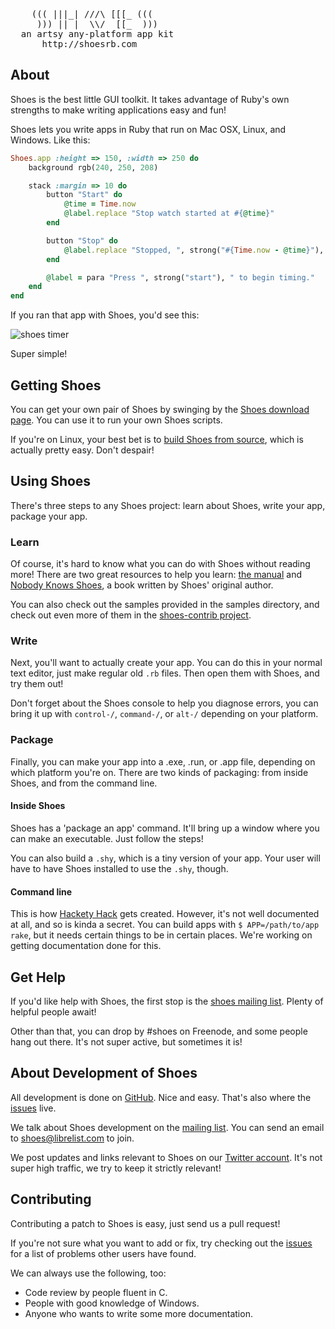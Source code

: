 <pre>
    ((( |||_| ///\ [[[_ (((
     ))) || |  \\/  [[_  )))
  an artsy any-platform app kit
      http://shoesrb.com
</pre>

## About

Shoes is the best little GUI toolkit. It takes advantage of Ruby's own
strengths to make writing applications easy and fun!

Shoes lets you write apps in Ruby that run on Mac OSX, Linux, and Windows. Like this:

``` ruby
Shoes.app :height => 150, :width => 250 do
	background rgb(240, 250, 208)

	stack :margin => 10 do
		button "Start" do
			@time = Time.now
			@label.replace "Stop watch started at #{@time}"
		end

		button "Stop" do
			@label.replace "Stopped, ", strong("#{Time.now - @time}"), " seconds elapsed."
		end

		@label = para "Press ", strong("start"), " to begin timing."
	end
end
```

If you ran that app with Shoes, you'd see this:

![shoes timer](https://github.com/shoes/shoes/raw/develop/manual-snapshots/simple-timer.png)

Super simple!

## Getting Shoes

You can get your own pair of Shoes by swinging by the [Shoes download page](http://shoesrb.com/downloads).
You can use it to run your own Shoes scripts.

If you're on Linux, your best bet is to [build Shoes from source](#), which is
actually pretty easy. Don't despair!

## Using Shoes

There's three steps to any Shoes project: learn about Shoes, write your app,
package your app.

### Learn

Of course, it's hard to know what you can do with Shoes without reading more!
There are two great resources to help you learn: [the manual](#) and [Nobody
Knows Shoes](#), a book written by Shoes' original author.

You can also check out the samples provided in the samples directory, and check
out even more of them in the [shoes-contrib project](#).

### Write

Next, you'll want to actually create your app. You can do this in your normal
text editor, just make regular old `.rb` files. Then open them with Shoes,
and try them out!

Don't forget about the Shoes console to help you diagnose errors, you can
bring it up with `control-/`, `command-/`, or `alt-/` depending on your
platform.

### Package

Finally, you can make your app into a .exe, .run, or .app file, depending on
which platform you're on. There are two kinds of packaging: from inside Shoes,
and from the command line.

#### Inside Shoes

Shoes has a 'package an app' command. It'll bring up a window where you can
make an executable. Just follow the steps!

You can also build a `.shy`, which is a tiny version of your app. Your user
will have to have Shoes installed to use the `.shy`, though.

#### Command line

This is how [Hackety Hack](http://hackety.com) gets created. However, it's
not well documented at all, and so is kinda a secret. You can build apps
with `$ APP=/path/to/app rake`, but it needs certain things to be in
certain places. We're working on getting documentation done for this.

## Get Help

If you'd like help with Shoes, the first stop is the [shoes mailing
list](mailto:shoes@librelist.com). Plenty of helpful people await!

Other than that, you can drop by #shoes on Freenode, and some people
hang out there. It's not super active, but sometimes it is!

## About Development of Shoes

All development is done on [GitHub](https://github.com/shoes/shoes). Nice and
easy. That's also where the [issues](https://github.com/shoes/shoes/issues)
live.

We talk about Shoes development on the [mailing list](http://librelist.com/browser/shoes/). You can send an email to shoes@librelist.com to join.

We post updates and links relevant to Shoes on our [Twitter
account](http://twitter.com/shoooesrb). It's not super high traffic, we try
to keep it strictly relevant!

## Contributing

Contributing a patch to Shoes is easy, just send us a pull request!

If you're not sure what you want to add or fix, try checking out the
[issues](http://github.com/shoes/shoes/issues) for a list of problems
other users have found.

We can always use the following, too:

* Code review by people fluent in C.
* People with good knowledge of Windows.
* Anyone who wants to write some more documentation.

